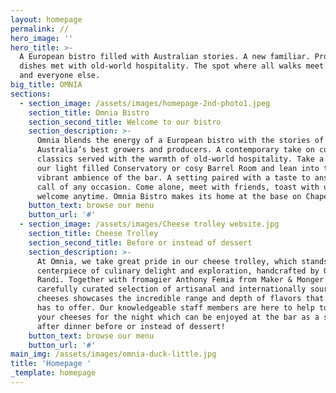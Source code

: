 ```yaml
---
layout: homepage
permalink: //
hero_image: ''
hero_title: >-
  A European bistro filled with Australian stories. A new familiar. Produce led
  dishes met with old-world hospitality. The spot where all walks meet. For you
  and everyone else.
big_title: OMNIA
sections:
  - section_image: /assets/images/homepage-2nd-photo1.jpeg
    section_title: Omnia Bistro
    section_second_title: Welcome to our bistro
    section_description: >-
      Omnia blends the energy of a European bistro with the stories of
      Australia’s best growers and producers. A contemporary take on culinary
      classics served with the warmth of old-world hospitality. Take a seat in
      our light filled Conservatory or cosy Barrel Room and lean into the
      vibrant ambience of the bar. A setting paired with a taste to answer the
      call of any occasion. Come alone, meet with friends, toast with us. You’re
      welcome anytime. Omnia Bistro makes its home at the base on Chapel Street.
    button_text: browse our menu
    button_url: '#'
  - section_image: /assets/images/Cheese trolley website.jpg
    section_title: Cheese Trolley
    section_second_title: Before or instead of dessert
    section_description: >-
      At Omnia, we take great pride in our cheese trolley, which stands as a
      centerpiece of culinary delight and exploration, handcrafted by Orio
      Randi. Together with fromagier Anthony Femia from Maker & Monger we have a
      carefully curated selection of artisanal and internationally sourced
      cheeses showcases the incredible range and depth of flavors that cheese
      has to offer. Our knowledgeable staff members are here to help to select
      your cheeses for the night which can be enjoyed at the bar as a snack or
      after dinner before or instead of dessert! 
    button_text: browse our menu
    button_url: '#'
main_img: /assets/images/omnia-duck-little.jpg
title: 'Homepage '
_template: homepage
---
```





